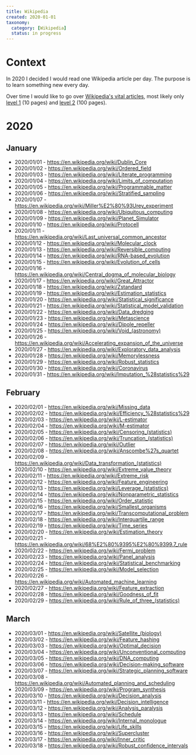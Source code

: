 ```yaml
---
title: Wikipedia
created: 2020-01-01
taxonomy:
  category: [Wikipedia]
  status: in progress
---
```


# Context
In 2020 I decided I would read one Wikipedia article per day. The purpose is to learn something new every day.

Over time I would like to go over [Wikipedia's vital articles](https://en.wikipedia.org/wiki/Wikipedia:Vital_articles), most likely only [level 1](https://en.wikipedia.org/wiki/Wikipedia:Vital_articles/Level/1) (10 pages) and [level 2](https://en.wikipedia.org/wiki/Wikipedia:Vital_articles/Level/2) (100 pages).

# 2020
## January
* 2020/01/01 - https://en.wikipedia.org/wiki/Dublin_Core
* 2020/01/02 - https://en.wikipedia.org/wiki/Ordered_field
* 2020/01/03 - https://en.wikipedia.org/wiki/Literate_programming
* 2020/01/04 - https://en.wikipedia.org/wiki/Limits_of_computation
* 2020/01/05 - https://en.wikipedia.org/wiki/Programmable_matter
* 2020/01/06 - https://en.wikipedia.org/wiki/Stratified_sampling
* 2020/01/07 - https://en.wikipedia.org/wiki/Miller%E2%80%93Urey_experiment
* 2020/01/08 - https://en.wikipedia.org/wiki/Ubiquitous_computing
* 2020/01/09 - https://en.wikipedia.org/wiki/Planet_Simulator
* 2020/01/10 - https://en.wikipedia.org/wiki/Protocell
* 2020/01/11 - https://en.wikipedia.org/wiki/Last_universal_common_ancestor
* 2020/01/12 - https://en.wikipedia.org/wiki/Molecular_clock
* 2020/01/13 - https://en.wikipedia.org/wiki/Reversible_computing
* 2020/01/14 - https://en.wikipedia.org/wiki/RNA-based_evolution
* 2020/01/15 - https://en.wikipedia.org/wiki/Evolution_of_cells
* 2020/01/16 - https://en.wikipedia.org/wiki/Central_dogma_of_molecular_biology
* 2020/01/17 - https://en.wikipedia.org/wiki/Great_Attractor
* 2020/01/18 - https://en.wikipedia.org/wiki/Zstandard
* 2020/01/19 - https://en.wikipedia.org/wiki/Estimation_statistics
* 2020/01/20 - https://en.wikipedia.org/wiki/Statistical_significance
* 2020/01/21 - https://en.wikipedia.org/wiki/Statistical_model_validation
* 2020/01/22 - https://en.wikipedia.org/wiki/Data_dredging
* 2020/01/23 - https://en.wikipedia.org/wiki/Metascience
* 2020/01/24 - https://en.wikipedia.org/wiki/Dipole_repeller
* 2020/01/25 - https://en.wikipedia.org/wiki/Void_(astronomy)
* 2020/01/26 - https://en.wikipedia.org/wiki/Accelerating_expansion_of_the_universe
* 2020/01/27 - https://en.wikipedia.org/wiki/Exploratory_data_analysis
* 2020/01/28 - https://en.wikipedia.org/wiki/Memorylessness
* 2020/01/29 - https://en.wikipedia.org/wiki/Robust_statistics
* 2020/01/30 - https://en.wikipedia.org/wiki/Coronavirus
* 2020/01/31 - https://en.wikipedia.org/wiki/Imputation_%28statistics%29

## February
* 2020/02/01 - https://en.wikipedia.org/wiki/Missing_data
* 2020/02/02 - https://en.wikipedia.org/wiki/Efficiency_%28statistics%29
* 2020/02/03 - https://en.wikipedia.org/wiki/L-estimator
* 2020/02/04 - https://en.wikipedia.org/wiki/M-estimator
* 2020/02/05 - https://en.wikipedia.org/wiki/Censoring_(statistics)
* 2020/02/06 - https://en.wikipedia.org/wiki/Truncation_(statistics)
* 2020/02/07 - https://en.wikipedia.org/wiki/Outlier
* 2020/02/08 - https://en.wikipedia.org/wiki/Anscombe%27s_quartet
* 2020/02/09 - https://en.wikipedia.org/wiki/Data_transformation_(statistics)
* 2020/02/10 - https://en.wikipedia.org/wiki/Extreme_value_theory
* 2020/02/11 - https://en.wikipedia.org/wiki/Extreme_risk
* 2020/02/12 - https://en.wikipedia.org/wiki/Feature_engineering
* 2020/02/13 - https://en.wikipedia.org/wiki/Leverage_(statistics)
* 2020/02/14 - https://en.wikipedia.org/wiki/Nonparametric_statistics
* 2020/02/15 - https://en.wikipedia.org/wiki/Order_statistic
* 2020/02/16 - https://en.wikipedia.org/wiki/Smallest_organisms
* 2020/02/17 - https://en.wikipedia.org/wiki/Transcomputational_problem
* 2020/02/18 - https://en.wikipedia.org/wiki/Interquartile_range
* 2020/02/19 - https://en.wikipedia.org/wiki/Time_series
* 2020/02/20 - https://en.wikipedia.org/wiki/Estimation_theory
* 2020/02/21 - https://en.wikipedia.org/wiki/68%E2%80%9395%E2%80%9399.7_rule
* 2020/02/22 - https://en.wikipedia.org/wiki/Fermi_problem
* 2020/02/23 - https://en.wikipedia.org/wiki/Panel_analysis
* 2020/02/24 - https://en.wikipedia.org/wiki/Statistical_benchmarking
* 2020/02/25 - https://en.wikipedia.org/wiki/Model_selection
* 2020/02/26 - https://en.wikipedia.org/wiki/Automated_machine_learning
* 2020/02/27 - https://en.wikipedia.org/wiki/Feature_extraction
* 2020/02/28 - https://en.wikipedia.org/wiki/Goodness_of_fit
* 2020/02/29 - https://en.wikipedia.org/wiki/Rule_of_three_(statistics)

## March
* 2020/03/01 - https://en.wikipedia.org/wiki/Satellite_(biology)
* 2020/03/02 - https://en.wikipedia.org/wiki/Feature_hashing
* 2020/03/03 - https://en.wikipedia.org/wiki/Optimal_decision
* 2020/03/04 - https://en.wikipedia.org/wiki/Unconventional_computing
* 2020/03/05 - https://en.wikipedia.org/wiki/DNA_computing
* 2020/03/06 - https://en.wikipedia.org/wiki/Decision-making_software
* 2020/03/07 - https://en.wikipedia.org/wiki/Strategic_planning_software
* 2020/03/08 - https://en.wikipedia.org/wiki/Automated_planning_and_scheduling
* 2020/03/09 - https://en.wikipedia.org/wiki/Program_synthesis
* 2020/03/10 - https://en.wikipedia.org/wiki/Decision_analysis
* 2020/03/11 - https://en.wikipedia.org/wiki/Decision_intelligence
* 2020/03/12 - https://en.wikipedia.org/wiki/Analysis_paralysis
* 2020/03/13 - https://en.wikipedia.org/wiki/Schedule
* 2020/03/14 - https://en.wikipedia.org/wiki/Internal_monologue
* 2020/03/15 - https://en.wikipedia.org/wiki/Life_skills
* 2020/03/16 - https://en.wikipedia.org/wiki/Supercluster
* 2020/03/17 - https://en.wikipedia.org/wiki/Inner_critic
* 2020/03/18 - https://en.wikipedia.org/wiki/Robust_confidence_intervals
